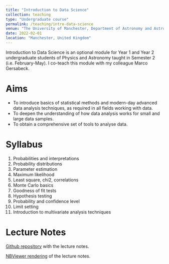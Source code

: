 ```yaml
---
title: "Introduction to Data Science"
collection: teaching
type: "Undergraduate course"
permalink: /teaching/intro-data-science
venue: "The University of Manchester, Department of Astronomy and Astrophysics"
date: 2022-02-01
location: "Manchester, United Kingdom"
---
```


Introduction to Data Science is an optional module for Year 1 and Year 2 undergraduate students of Physics and Astronomy taught in Semester 2 (i.e. February-May). I co-teach this module with my colleague Marco Gersabeck.

Aims
======
* To introduce basics of statistical methods and modern-day advanced data analysis techniques, as required in all fields working with data. 
* To deepen the understanding of how data analysis works for small and large data samples. 
* To obtain a comprehensive set of tools to analyse data.

Syllabus
======
1.  Probabilities and interpretations
2.  Probability distributions
3.  Parameter estimation
4.  Maximum likelihood 
5.  Least square, chi2, correlations
6.  Monte Carlo basics
7.  Goodness of fit tests 
8.  Hypothesis testing
9.  Probability and confidence level 
10. Limit setting
11. Introduction to multivariate analysis techniques

Lecture Notes
======
[Github repository](https://github.com/bretonr/intro_data_science) with the lecture notes.

[NBViewer rendering](https://nbviewer.jupyter.org/github/bretonr/intro_data_science/tree/master) of the lecture notes.
